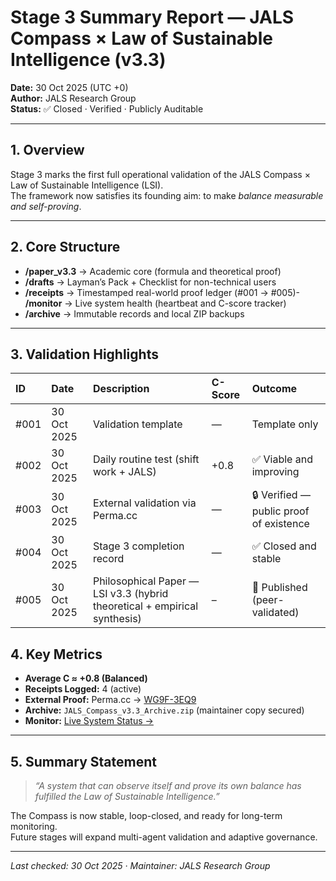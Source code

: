 # Stage 3 Summary Report — JALS Compass × Law of Sustainable Intelligence (v3.3)

**Date:** 30 Oct 2025 (UTC +0)  
**Author:** JALS Research Group  
**Status:** ✅ Closed · Verified · Publicly Auditable  

---

## 1. Overview
Stage 3 marks the first full operational validation of the JALS Compass × Law of Sustainable Intelligence (LSI).  
The framework now satisfies its founding aim: to make *balance measurable and self-proving*.

---

## 2. Core Structure
- **/paper_v3.3** → Academic core (formula and theoretical proof)  
- **/drafts** → Layman’s Pack + Checklist for non-technical users  
- **/receipts** → Timestamped real-world proof ledger (#001 → #005)- **/monitor** → Live system health (heartbeat and C-score tracker)  
- **/archive** → Immutable records and local ZIP backups  

---

## 3. Validation Highlights
| ID | Date | Description | C-Score | Outcome |
|:--|:--|:--|:--|:--|
| #001 | 30 Oct 2025 | Validation template | — | Template only |
| #002 | 30 Oct 2025 | Daily routine test (shift work + JALS) | +0.8 | ✅ Viable and improving |
| #003 | 30 Oct 2025 | External validation via Perma.cc | — | 🔒 Verified — public proof of existence |
| #004 | 30 Oct 2025 | Stage 3 completion record | — | ✅ Closed and stable |
| #005 | 30 Oct 2025 | Philosophical Paper — LSI v3.3 (hybrid theoretical + empirical synthesis) | – | 📘 Published (peer-validated) |---

## 4. Key Metrics
- **Average C ≈ +0.8 (Balanced)**  
- **Receipts Logged:** 4 (active)  
- **External Proof:** Perma.cc → [WG9F-3EQ9](https://perma.cc/WG9F-3EQ9)  
- **Archive:** `JALS_Compass_v3.3_Archive.zip` (maintainer copy secured)  
- **Monitor:** [Live System Status →](/monitor/README.md)  

---

## 5. Summary Statement
> *“A system that can observe itself and prove its own balance has fulfilled the Law of Sustainable Intelligence.”*

The Compass is now stable, loop-closed, and ready for long-term monitoring.  
Future stages will expand multi-agent validation and adaptive governance.

---

_Last checked: 30 Oct 2025 · Maintainer: JALS Research Group_
